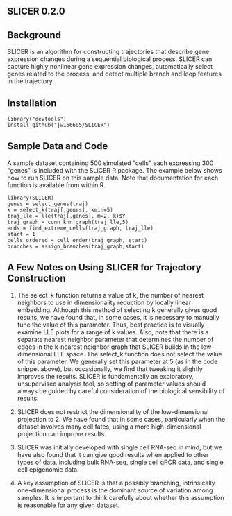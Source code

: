 ## SLICER 0.2.0

## Background

SLICER is an algorithm for constructing trajectories that describe gene expression changes during a sequential biological process. SLICER can capture highly nonlinear gene expression changes, automatically select genes related to the process, and detect multiple branch and loop features in the trajectory. 

## Installation
```{r,eval=FALSE}
library("devtools")
install_github("jw156605/SLICER")
```

## Sample Data and Code
A sample dataset containing 500 simulated "cells" each expressing 300 "genes" is included with the SLICER R package. The example below shows how to run SLICER on this sample data. Note that documentation for each function is available from within R.

```{r,eval=FALSE}
library(SLICER)
genes = select_genes(traj)
k = select_k(traj[,genes], kmin=5)
traj_lle = lle(traj[,genes], m=2, k)$Y
traj_graph = conn_knn_graph(traj_lle,5)
ends = find_extreme_cells(traj_graph, traj_lle)
start = 1
cells_ordered = cell_order(traj_graph, start)
branches = assign_branches(traj_graph,start)
```

## A Few Notes on Using SLICER for Trajectory Construction
1. The select_k function returns a value of k, the number of nearest neighbors to use in dimensionality reduction by locally linear embedding. Although this method of selecting k generally gives good results, we have found that, in some cases, it is necessary to manually tune the value of this parameter. Thus, best practice is to visually examine LLE plots for a range of k values. Also, note that there is a separate nearest neighbor parameter that determines the number of edges in the k-nearest neighbor graph that SLICER builds in the low-dimensional LLE space. The select_k function does not select the value of this parameter. We generally set this parameter at 5 (as in the code snippet above), but occasionally, we find that tweaking it slightly improves the results. SLICER is fundamentally an exploratory, unsupervised analysis tool, so setting of parameter values should always be guided by careful consideration of the biological sensibility of results.

2. SLICER does not restrict the dimensionality of the low-dimensional projection to 2. We have found that in some cases, particularly when the dataset involves many cell fates, using a more high-dimensional projection can improve results.

3. SLICER was initially developed with single cell RNA-seq in mind, but we have also found that it can give good results when applied to other types of data, including bulk RNA-seq, single cell qPCR data, and single cell epigenomic data.

4. A key assumption of SLICER is that a possibly branching, intrinsically one-dimensional process is the dominant source of variation among samples. It is important to think carefully about whether this assumption is reasonable for any given dataset. 
